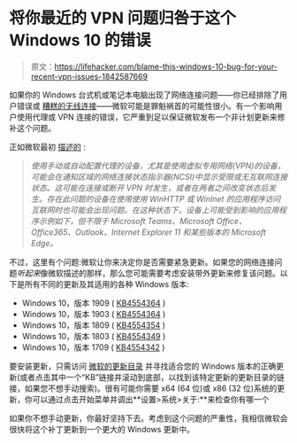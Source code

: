 # 将你最近的 VPN 问题归咎于这个 Windows 10 的错误

> 原文：<https://lifehacker.com/blame-this-windows-10-bug-for-your-recent-vpn-issues-1842587669>

如果你的 Windows 台式机或笔记本电脑出现了网络连接问题——你已经排除了用户错误或 [糟糕的无线连接](https://lifehacker.com/why-does-my-work-laptop-have-slower-wifi-than-my-other-1842489912)——微软可能是罪魁祸首的可能性很小。有一个影响用户使用代理或 VPN 连接的错误，它严重到足以保证微软发布一个非计划更新来修补这个问题。



正如微软最初 [描述的](https://docs.microsoft.com/en-us/windows/release-information/status-windows-10-1903#406msgdesc) :

> *使用手动或自动配置代理的设备，尤其是使用虚拟专用网络(VPN)的设备，可能会在通知区域的网络连接状态指示器(NCSI)中显示受限或无互联网连接状态。这可能在连接或断开 VPN 时发生，或者在两者之间改变状态后发生。存在此问题的设备在使用使用 WinHTTP 或 WinInet 的应用程序访问互联网时也可能会出现问题。在这种状态下，设备上可能受到影响的应用程序示例如下，但不限于 Microsoft Teams、Microsoft Office、Office365、Outlook、Internet Explorer 11 和某些版本的 Microsoft Edge。*

不过，这里有个问题:微软让你来决定你是否需要紧急更新。如果您的网络连接问题*听起来*像微软描述的那样，那么您可能需要考虑安装带外更新来修复该问题。以下是所有不同的更新及其适用的各种 Windows 版本:

*   Windows 10，版本 1909 ( [KB4554364](https://support.microsoft.com/help/4554364) )
*   Windows 10，版本 1903 ( [KB4554364](https://support.microsoft.com/help/4554364) )
*   Windows 10，版本 1809 ( [KB4554354](https://support.microsoft.com/help/4554354) )
*   Windows 10，版本 1803 ( [KB4554349](https://support.microsoft.com/help/4554349) )
*   Windows 10，版本 1709 ( [KB4554342](https://support.microsoft.com/help/4554342) )

要安装更新，只需访问 [微软的更新目录](https://www.catalog.update.microsoft.com/) 并寻找适合您的 Windows 版本的正确更新(或者点击其中一个“KB”链接并滚动到底部，以找到该特定更新的更新目录的链接，如果您不想手动搜索)。很有可能你需要 x64 (64 位)或 x86 (32 位)系统的更新，你可以通过点击开始菜单并调出**设置>系统>关于:**来检查你有哪一个

如果你不想手动更新，你最好坚持下去。考虑到这个问题的严重性，我相信微软会很快将这个补丁更新到一个更大的 Windows 更新中。